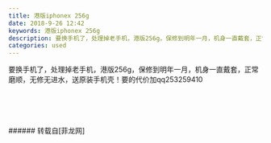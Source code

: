 ```yaml
---
title: 港版iphonex 256g
date: 2018-9-26 12:42
keywords: 港版iphonex 256g
description: 要换手机了，处理掉老手机，港版256g，保修到明年一月，机身一直戴套，正常磨顺，无修无进水，送原装手机壳！要的代价加qq253259410
categories: used
---
```

<td class="t_f" id="postmessage_1882326">

要换手机了，处理掉老手机，港版256g，保修到明年一月，机身一直戴套，正常磨顺，无修无进水，送原装手机壳！要的代价加qq253259410<br/>
<img alt="" border="0" class="zoom" data-cf-modified-fb6f3aadb1af2e2c29f962d8-="" file="http://www.flw.ph/data/appbyme/upload/image/201809/26/qlhHl368cc7s.jpg" id="aimg_X49Ea" lazyloadthumb="1" onclick="" onmouseover="" src="http://www.flw.ph/data/appbyme/upload/image/201809/26/qlhHl368cc7s.jpg"/><br/>
<br/>
<img alt="" border="0" class="zoom" data-cf-modified-fb6f3aadb1af2e2c29f962d8-="" file="http://www.flw.ph/data/appbyme/upload/image/201809/26/1hgHyf7wpenU.jpg" id="aimg_Rd2o7" lazyloadthumb="1" onclick="" onmouseover="" src="http://www.flw.ph/data/appbyme/upload/image/201809/26/1hgHyf7wpenU.jpg"/><br/>
<br/>
<img alt="" border="0" class="zoom" data-cf-modified-fb6f3aadb1af2e2c29f962d8-="" file="http://www.flw.ph/data/appbyme/upload/image/201809/26/7oLQx7CTUwYC.jpg" id="aimg_UeE1f" lazyloadthumb="1" onclick="" onmouseover="" src="http://www.flw.ph/data/appbyme/upload/image/201809/26/7oLQx7CTUwYC.jpg"/><br/>
<br/>
<img alt="" border="0" class="zoom" data-cf-modified-fb6f3aadb1af2e2c29f962d8-="" file="http://www.flw.ph/data/appbyme/upload/image/201809/26/XeZYOr8nOxzC.jpg" id="aimg_NK5Z6" lazyloadthumb="1" onclick="" onmouseover="" src="http://www.flw.ph/data/appbyme/upload/image/201809/26/XeZYOr8nOxzC.jpg"/><br/>
<br/>
</td>
###### 转载自[菲龙网]